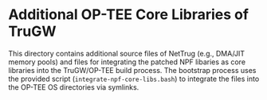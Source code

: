 # Additional OP-TEE Core Libraries of TruGW
This directory contains additional source files of NetTrug (e.g., DMA/JIT memory pools)
and files for integrating the patched NPF libaries as core libraries into the TruGW/OP-TEE
build process.
The bootstrap process uses the provided script (`integrate-npf-core-libs.bash`)
to integrate the files into the OP-TEE OS directories via symlinks.
